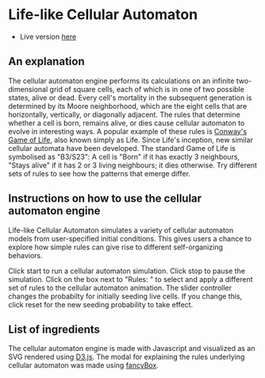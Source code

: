 # Life-like Cellular Automaton

  * Live version [here](http://sameerank.github.io/cellularAutomaton/)

## An explanation

The cellular automaton engine performs its calculations on an infinite two-dimensional grid of square cells, each of which is in one of two possible states, alive or dead. Every cell's mortality in the subsequent generation is determined by its Moore neighborhood, which are the eight cells that are horizontally, vertically, or diagonally adjacent. The rules that determine whether a cell is born, remains alive, or dies cause cellular automaton to evolve in interesting ways. A popular example of these rules is [Conway's Game of Life](https://en.wikipedia.org/wiki/Conway%27s_Game_of_Life), also known simply as Life. Since Life's inception, new similar cellular automata have been developed. The standard Game of Life is symbolised as "B3/S23": A cell is "Born" if it has exactly 3 neighbours, "Stays alive" if it has 2 or 3 living neighbours; it dies otherwise. Try different sets of rules to see how the patterns that emerge differ.

## Instructions on how to use the cellular automaton engine

Life-like Cellular Automaton simulates a variety of cellular automaton models from user-specified initial conditions. This gives users a chance to explore how simple rules can give rise to different self-organizing behaviors.

Click start to run a cellular automaton simulation. Click stop to pause the simulation. Click on the box next to "Rules: " to select and apply a different set of rules to the cellular automaton animation. The slider controller changes the probabilty for initially seeding live cells. If you change this, click reset for the new seeding probability to take effect.

## List of ingredients

The cellular automaton engine is made with Javascript and visualized as an SVG rendered using [D3.js](https://d3js.org/). The modal for explaining the rules underlying cellular automaton was made using [fancyBox](http://fancyapps.com/fancybox/).
